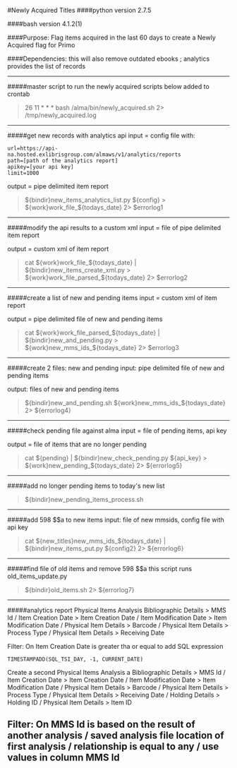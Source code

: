 #Newly Acquired Titles
####python version 2.7.5

####bash version 4.1.2(1)

####Purpose: Flag items acquired in the last 60 days to create a Newly Acquired flag for Primo

####Dependencies: this will also remove outdated ebooks ; analytics provides the list of records

-------------------------------------------------------------------------------------------------

#####master script to run the newly acquired scripts below
added to crontab
>26 11 * * * bash /alma/bin/newly_acquired.sh 2> /tmp/newly_acquired.log

-------------------------------------------------------------------------------------------------

#####get new records with analytics api
input = config file with:
```
url=https://api-na.hosted.exlibrisgroup.com/almaws/v1/analytics/reports
path=[path of the analytics report]
apikey=[your api key]
limit=1000
```
output = pipe delimited item report
>${bindir}new_items_analytics_list.py ${config} > ${work}work_file_${todays_date} 2> $errorlog1

---------------------------------------------------------------------------------------------------

#####modify the api results to a custom xml
input = file of pipe delimited item report

output = custom xml of item report
>cat ${work}work_file_${todays_date} | ${bindir}new_items_create_xml.py > ${work}work_file_parsed_${todays_date} 2> $errorlog2

------------------------------------------------------------------------------------------------------------------------------

#####create a list of new and pending items
input = custom xml of item report

output = pipe delimited file of new and pending items
>cat ${work}work_file_parsed_${todays_date} | ${bindir}new_and_pending.py > ${work}new_mms_ids_${todays_date} 2> $errorlog3

--------------------------------------------------------------------------------------------------------------------------

#####create 2 files: new and pending
input: pipe delimited file of new and pending items

output: files of new and pending items
>${bindir}new_and_pending.sh ${work}new_mms_ids_${todays_date} 2> ${errorlog4}

-------------------------------------------------------------------------------

#####check pending file against alma
input = file of pending items, api key

output = file of items that are no longer pending
>cat ${pending} | ${bindir}new_check_pending.py ${api_key} > ${work}new_pending_${todays_date} 2> ${errorlog5}

-------------------------------------------------------------------------------------------------------------

#####add no longer pending items to today's new list
>${bindir}new_pending_items_process.sh

------------------------------------------------

#####add 598 $$a to new items
input: file of new mmsids, config file with api key
>cat ${new_titles}new_mms_ids_${todays_date} | ${bindir}new_items_put.py ${config2} 2> ${errorlog6}

--------------------------------------------------------------------------------------------------

#####find file of old items and remove 598 $$a
this script runs old_items_update.py
>${bindir}old_items.sh 2> ${errorlog7}
--------------------------------------------------------------------------------------------------

#####analytics report
Physical Items Analysis Bibliographic Details > MMS Id / Item Creation Date > Item Creation Date / Item Modification Date > Item Modification Date / Physical Item Details > Barcode / Physical Item Details > Process Type / Physical Item Details > Receiving Date

Filter: On Item Creation Date is greater tha or equal to add SQL expression
```
TIMESTAMPADD(SQL_TSI_DAY, -1, CURRENT_DATE)
```

Create a second Physical Items Analysis a Bibliographic Details > MMS Id / Item Creation Date > Item Creation Date / Item Modification Date > Item Modification Date / Physical Item Details > Barcode / Physical Item Details > Process Type / Physical Item Details > Receiving Date / Holding Details > Holding ID / Physical Item Details > Item ID

Filter: On MMS Id is based on the result of another analysis / saved analysis file location of first analysis / relationship is equal to any / use values in column MMS Id
---------------------------------------------------------------------------------------------------
